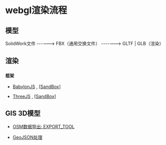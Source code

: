# webgl渲染流程

## 模型

SolidWork文件 ------> FBX（通用交换文件） -------> GLTF | GLB（渲染）

## 渲染

### `框架`

* [BabylonJS](https://www.babylonjs.com/) , [[SandBox](https://sandbox.babylonjs.com/)]

* [ThreeJS](https://threejs.org/) , [[SandBox](https://gltf-viewer.donmccurdy.com/)]


## GIS 3D模型

* [OSM数据导出: EXPORT_TOOL](https://export.hotosm.org/en/v3/)

* [GeoJSON处理](https://geoconverter.hsr.ch/vector)





